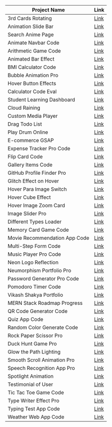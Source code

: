 | Project Name                             | Link                                                                 |
|------------------------------------------|----------------------------------------------------------------------|
| 3rd Cards Rotating                       | [Link](https://3rd-cards-rotating.netlify.app/)                     |
| Animation Slide Bar                      | [Link](https://animation-slide-bar.netlify.app/)                    |
| Search Anime Page                        | [Link](https://search-anime-page.netlify.app/)                      |
| Animate Navbar Code                      | [Link](https://animate-navbar-code.netlify.app/)                    |
| Arithmetic Game Code                     | [Link](https://arithmetic-game-code.netlify.app/)                   |
| Animated Bar Effect                      | [Link](https://animated-bar-effect.netlify.app/)                    |
| BMI Calculator Code                      | [Link](https://bmi-calculator-code.netlify.app/)                    |
| Bubble Animation Pro                     | [Link](https://bubble-animation-pro.netlify.app/)                   |
| Hover Button Effects                     | [Link](https://hover-button-effects.netlify.app/)                   |
| Calculator Code Eval                     | [Link](https://calculator-code-eval.netlify.app/)                   |
| Student Learning Dashboard               | [Link](https://student-learning-dashboard.netlify.app/)             |
| Cloud Raining                            | [Link](https://cloud-raining.netlify.app/)                          |
| Custom Media Player                      | [Link](https://custom-media-player.netlify.app/)                    |
| Drag Todo List                           | [Link](https://drag-todo-list.netlify.app/)                         |
| Play Drum Online                         | [Link](https://play-drum-online.netlify.app/)                       |
| E-commerce GSAP                          | [Link](https://e-commerce-gsap.netlify.app/)                        |
| Expense Tracker Pro Code                 | [Link](https://expense-tracker-pro-code.netlify.app/)              |
| Flip Card Code                           | [Link](https://flip-card-code.netlify.app/)                        |
| Gallery Items Code                       | [Link](https://gallery-items-code.netlify.app/)                     |
| GitHub Profile Finder Pro                | [Link](https://github-profile-finder-pro.netlify.app/)              |
| Glitch Effect on Hover                   | [Link](https://glitch-effect-on-hover.netlify.app/)                 |
| Hover Para Image Switch                  | [Link](https://hover-para-image-switch.netlify.app/)               |
| Hover Cube Effect                        | [Link](https://hover-cube-effect.netlify.app/)                     |
| Hover Image Zoom Card                    | [Link](https://hover-image-zoom-card.netlify.app/)                 |
| Image Slider Pro                         | [Link](https://image-slider-pro.netlify.app/)                       |
| Different Types Loader                   | [Link](https://different-types-loader.netlify.app/)                 |
| Memory Card Game Code                   | [Link](https://memory-card-game-code.netlify.app/)                  |
| Movie Recommendation App Code            | [Link](https://movie-recommendation-app-code.netlify.app/)         |
| Multi-Step Form Code                    | [Link](https://multi-step-form-code.netlify.app/)                  |
| Music Player Pro Code                    | [Link](https://music-player-pro-code.netlify.app/)                  |
| Neon Logo Reflection                     | [Link](https://neon-logo-reflection.netlify.app/)                   |
| Neumorphism Portfolio Pro                | [Link](https://neumorphism-portfolio-pro.netlify.app/)             |
| Password Generator Pro Code              | [Link](https://password-generator-pro-code.netlify.app/)           |
| Pomodoro Timer Code                      | [Link](https://pomodoro-timer-code.netlify.app/)                   |
| Vikash Shakya Portfolio                  | [Link](https://vikash-shakya-portfolio.netlify.app)                |
| MERN Stack Roadmap Progress              | [Link](https://mern-stack-roadmap-progress.netlify.app/)          |
| QR Code Generator Code                   | [Link](https://qrcode-generator-code.netlify.app/)                 |
| Quiz App Code                            | [Link](https://quiz-app-code.netlify.app/)                        |
| Random Color Generate Code               | [Link](https://random-color-generate-code.netlify.app/)           |
| Rock Paper Scissor Pro                  | [Link](https://rock-paper-scissor-pro.netlify.app/)                |
| Duck Hunt Game Pro                       | [Link](https://duck-hunt-game-pro.netlify.app/)                    |
| Glow the Path Lighting                   | [Link](https://glow-the-path-lighting.netlify.app)                  |
| Smooth Scroll Animation Pro               | [Link](https://smooth-scroll-animation-pro.netlify.app)            |
| Speech Recognition App Pro               | [Link](https://speech-recognition-app-pro.netlify.app)            |
| Spotlight Animation                      | [Link](https://spotlight-animation.netlify.app/)                   |
| Testimonial of User                      | [Link](https://testimonial-of-user.netlify.app/)                   |
| Tic Tac Toe Game Code                   | [Link](https://tic-tac-toe-game-code.netlify.app/)                 |
| Type Writer Effect Pro                   | [Link](https://type-writer-effect-pro.netlify.app/)               |
| Typing Test App Code                     | [Link](https://typing-test-app-code.netlify.app/)                  |
| Weather Web App Code                     | [Link](https://weather-web-app-code.netlify.app/)                  |
